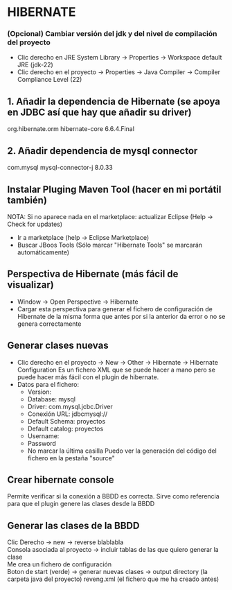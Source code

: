 # HIBERNATE

### (Opcional) Cambiar versión del jdk y del nivel de compilación del proyecto
- Clic derecho en JRE System Library -> Properties -> Workspace default JRE (jdk-22)
- Clic derecho en el proyecto -> Properties -> Java Compiler -> Compiler Compliance Level (22)

## 1. Añadir la dependencia de Hibernate (se apoya en JDBC así que hay que añadir su driver)

<!-- https://mvnrepository.com/artifact/org.hibernate.orm/hibernate-core -->
<dependency>
    <groupId>org.hibernate.orm</groupId>
    <artifactId>hibernate-core</artifactId>
    <version>6.6.4.Final</version>
</dependency>


## 2. Añadir dependencia de mysql connector
<!-- https://mvnrepository.com/artifact/com.mysql/mysql-connector-j -->
<dependency>
    <groupId>com.mysql</groupId>
    <artifactId>mysql-connector-j</artifactId>
    <version>8.0.33</version>
</dependency>

## Instalar Pluging Maven Tool (hacer en mi portátil también)
NOTA: Si no aparece nada en el marketplace: actualizar Eclipse (Help -> Check for updates)
- Ir a marketplace (help -> Eclipse Marketplace)
- Buscar JBoos Tools (Sólo marcar "Hibernate Tools" se marcarán automáticamente)

## Perspectiva de Hibernate (más fácil de visualizar)
 - Window -> Open Perspective -> Hibernate
 - Cargar esta perspectiva para generar el fichero de configuración de Hibernate de la misma forma que antes por si la anterior da error o no se genera correctamente

## Generar clases nuevas
- Clic derecho en el proyecto -> New -> Other -> Hibernate -> Hibernate Configuration
     Es un fichero XML que se puede hacer a mano pero se puede hacer más fácil con el plugin de hibernate.
- Datos para el fichero:
    - Version:
    - Database: mysql
    - Driver: com.mysql.jcbc.Driver
    - Conexión URL: jdbcmysql:/<hostname>/<database>
    - Default Schema: proyectos
    - Default catalog: proyectos
    - Username:
    - Password
    - No marcar la última casilla
Puedo ver la generación del código del fichero en la pestaña "source"

## Crear hibernate console
Permite verificar si la conexión a BBDD es correcta. Sirve como referencia para que el plugin genere las clases desde la BBDD

## Generar las clases de la BBDD
Clic Derecho -> new -> reverse blablabla
<br>
Consola asociada al proyecto -> incluir tablas de las que quiero generar la clase<br>
Me crea un fichero de configuración<br>
Boton de start (verde) -> generar nuevas clases -> output directory (la carpeta java del proyecto)
reveng.xml (el fichero que me ha creado antes)